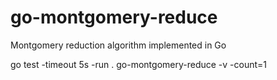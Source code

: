 # go-montgomery-reduce
Montgomery reduction algorithm implemented in Go

go test -timeout 5s -run . go-montgomery-reduce -v -count=1